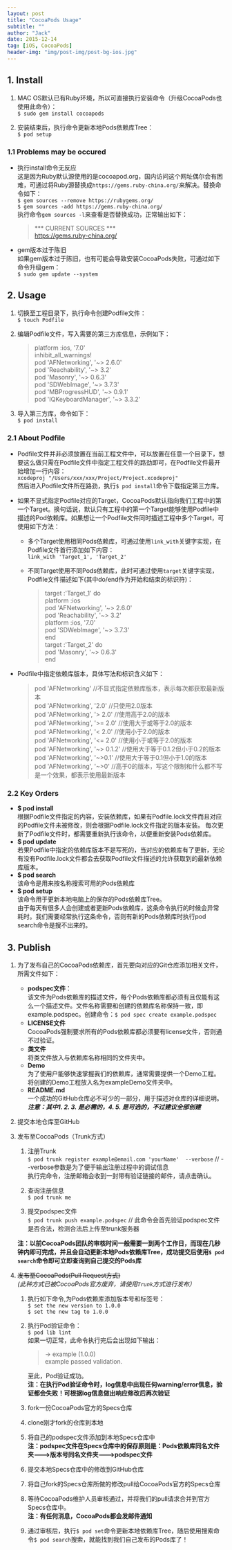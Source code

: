 ```yaml
---
layout: post
title: "CocoaPods Usage"
subtitle: ""
author: "Jack"
date: 2015-12-14
tag: [iOS, CocoaPods]
header-img: "img/post-img/post-bg-ios.jpg"
---
```


## 1. Install

1. MAC OS默认已有Ruby环境，所以可直接执行安装命令（升级CocoaPods也使用此命令）：  
   `$ sudo gem install cocoapods`

2. 安装结束后，执行命令更新本地Pods依赖库Tree：  
   `$ pod setup`

### 1.1 Problems may be occured
- 执行install命令无反应  
  这是因为Ruby默认源使用的是cocoapod.org，国内访问这个网址偶尔会有困难，可通过将Ruby源替换成`https://gems.ruby-china.org/`来解决。替换命令如下：  
  `$ gem sources --remove https://rubygems.org/`  
  `$ gem sources -add https://gems.ruby-china.org/`  
  执行命令`gem sources -l`来查看是否替换成功，正常输出如下：  

  >	*** CURRENT SOURCES ***  
  	https://gems.ruby-china.org/ 	

- gem版本过于陈旧  
  如果gem版本过于陈旧，也有可能会导致安装CocoaPods失败，可通过如下命令升级gem：  
  `$ sudo gem update --system`  

## 2. Usage
1. 切换至工程目录下，执行命令创建Podfile文件：  
   `$ touch Podfile`  

2. 编辑Podfile文件，写入需要的第三方库信息，示例如下：  

   >	platform :ios, '7.0'  
   	inhibit_all_warnings!  
   	pod 'AFNetworking', '~> 2.6.0'  
   	pod 'Reachability', '~> 3.2'  
   	pod 'Masonry', '~> 0.6.3'  
   	pod 'SDWebImage', '~> 3.7.3'  
   	pod 'MBProgressHUD', '~> 0.9.1'  
   	pod 'IQKeyboardManager', '~> 3.3.2'  

3. 导入第三方库，命令如下：  
   `$ pod install`  

### 2.1 About Podfile
-  Podfile文件并非必须放置在当前工程文件中，可以放置在任意一个目录下，想要这么做只需在Podfile文件中指定工程文件的路劲即可，在Podfile文件最开始增加一行内容：  
   `xcodeproj "/Users/xxx/xxx/Project/Project.xcodeproj"`  
   然后进入Podfile文件所在路劲，执行`$ pod install`命令下载指定第三方库。  

-  如果不显式指定Podfile对应的Target，CocoaPods默认指向我们工程中的第一个Target。换句话说，默认只有工程中的第一个Target能够使用Podfile中描述的Pod依赖库。如果想让一个Podfile文件同时描述工程中多个Target，可使用如下方法：  
   * 多个Target使用相同Pods依赖库，可通过使用`link_with`关键字实现，在Podfile文件首行添加如下内容：  
     `link_with 'Target_1', 'Target_2'`  
   * 不同Target使用不同Pods依赖库，此时可通过使用`target`关键字实现，Podfile文件描述如下(其中do/end作为开始和结束的标识符)：  

     >	target :'Target_1' do  
     	platform :ios  
     	pod 'AFNetworking', '~> 2.6.0'  
     	pod 'Reachability', '~> 3.2'  
     	platform :ios, '7.0'  
     	pod 'SDWebImage', '~> 3.7.3'  
     	end  
     	target :'Target_2' do  
     	pod 'Masonry', '~> 0.6.3'  
     	end  

-  Podfile中指定依赖库版本，具体写法和标识含义如下：  

   >	pod 'AFNetworking'	//不显式指定依赖库版本，表示每次都获取最新版本  
   	pod 'AFNetworking', '2.0'	//只使用2.0版本  
   	pod 'AFNetworking', '> 2.0'	//使用高于2.0的版本  
   	pod 'AFNetworking', '>= 2.0'	//使用大于或等于2.0的版本  
   	pod 'AFNetworking', '< 2.0'	//使用小于2.0的版本  
   	pod 'AFNetworking', '<= 2.0'	//使用小于或等于2.0的版本  
   	pod 'AFNetworking', '~> 0.1.2'	//使用大于等于0.1.2但小于0.2的版本  
   	pod 'AFNetworking', '~>0.1'	//使用大于等于0.1但小于1.0的版本  
   	pod 'AFNetworking', '~>0'	//高于0的版本，写这个限制和什么都不写是一个效果，都表示使用最新版本  

### 2.2 Key Orders
- **$ pod install**  
  根据Podfile文件指定的内容，安装依赖库，如果有Podfile.lock文件而且对应的Podfile文件未被修改，则会根据Podfile.lock文件指定的版本安装。 
  每次更新了Podfile文件时，都需要重新执行该命令，以便重新安装Pods依赖库。   
- **$ pod update**  
  若果Podfile中指定的依赖库版本不是写死的，当对应的依赖库有了更新，无论有没有Podfile.lock文件都会去获取Podfile文件描述的允许获取到的最新依赖库版本。  
- **$ pod search**  
  该命令是用来按名称搜索可用的Pods依赖库  
- **$ pod setup**  
  该命令用于更新本地电脑上的保存的Pods依赖库Tree。  
  由于每天有很多人会创建或者更新Pods依赖库，这条命令执行的时候会异常耗时。我们需要经常执行这条命令，否则有新的Pods依赖库时执行pod search命令是搜不出来的。   

## 3. Publish
1. 为了发布自己的CocoaPods依赖库，首先要向对应的Git仓库添加相关文件，所需文件如下：  
   - **podspec文件**：  
     该文件为Pods依赖库的描述文件，每个Pods依赖库都必须有且仅能有这么一个描述文件。文件名称需要和创建的依赖库名称保持一致，即example.podspec。创建命令：`$ pod spec create example.podspec`  
   - **LICENSE文件**  
     CocoaPods强制要求所有的Pods依赖库都必须要有license文件，否则通不过验证。  
   - **类文件**  
     将类文件放入与依赖库名称相同的文件夹中。  
   - **Demo**  
     为了使用户能够快速掌握我们的依赖库，通常需要提供一个Demo工程。将创建的Demo工程放入名为exampleDemo文件夹中。  
   - **README.md**  
     一个成功的GitHub仓库必不可少的一部分，用于描述对仓库的详细说明。  
     ***注意：其中1. 2. 3. 是必需的，4. 5. 是可选的，不过建议全部创建***  

2. 提交本地仓库至GitHub

3. 发布至CocoaPods（Trunk方式）
   1. 注册Trunk  
      `$ pod trunk register example@email.com 'yourName'  --verbose` // --verbose参数是为了便于输出注册过程中的调试信息  
      执行完命令，注册邮箱会收到一封带有验证链接的邮件，请点击确认。

   2. 查询注册信息  
      `$ pod trunk me`  

   3. 提交podspec文件  
      `$ pod trunk push example.podspec` // 此命令会首先验证podspec文件是否合法，检测合法后上传至trunk服务器

   **注：以前CocoaPods团队的审核时间一般需要一到两个工作日，而现在几秒钟内即可完成，并且会自动更新本地Pods依赖库Tree，成功提交后使用`$ pod search`命令即可立即查询到自己提交的Pods库**


4. ~~发布至CocoaPods(Pull Request方式)~~  
   *(此种方式已被CocoaPods官方废弃，请使用`Trunk`方式进行发布）*

   1. 执行如下命令,为Pods依赖库添加版本号和标签号：  
      `$ set the new version to 1.0.0`  
      `$ set the new tag to 1.0.0`  
   2. 执行Pod验证命令：  
      `$ pod lib lint`  
      如果一切正常，此命令执行完后会出现如下输出：  

      >	-> example (1.0.0)  
      	example passed validation.  

      至此，Pod验证成功。  
      **注：在执行Pod验证命令时，log信息中出现任何warning/error信息，验证都会失败！可根据log信息做出响应修改后再次验证**  

   3. fork一份CocoaPods官方的Specs仓库  

   4. clone刚才fork的仓库到本地   

   5. 将自己的podspec文件添加到本地Specs仓库中  
      **注：podspec文件在Specs仓库中的保存原则是：Pods依赖库同名文件夹--->版本号同名文件夹--->podspec文件**  
   6. 提交本地Specs仓库中的修改到GitHub仓库  

   7. 将自己fork的Specs仓库所做的修改pull给CocoaPods官方的Specs仓库  

   8. 等待CocoaPods维护人员审核通过，并将我们的pull请求合并到官方Specs仓库中。  
      **注：有任何消息，CocoaPods都会发邮件通知**  
   9. 通过审核后，执行`$ pod set`命令更新本地依赖库Tree，随后使用搜索命令`$ pod search`搜索，就能找到我们自己发布的Pods库了！









